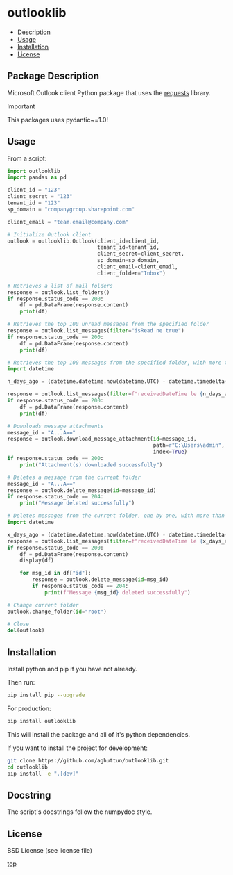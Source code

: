 # outlooklib

- [Description](#package-description)
- [Usage](#usage)
- [Installation](#installation)
- [License](#license)

## Package Description

Microsoft Outlook client Python package that uses the [requests](https://pypi.org/project/requests/) library.

> [!IMPORTANT]  
> This packages uses pydantic~=1.0!

## Usage

From a script:

```python
import outlooklib
import pandas as pd

client_id = "123"
client_secret = "123"
tenant_id = "123"
sp_domain = "companygroup.sharepoint.com"

client_email = "team.email@company.com"

# Initialize Outlook client
outlook = outlooklib.Outlook(client_id=client_id, 
                             tenant_id=tenant_id, 
                             client_secret=client_secret,
                             sp_domain=sp_domain,
                             client_email=client_email,
                             client_folder="Inbox")
```

```python
# Retrieves a list of mail folders
response = outlook.list_folders()
if response.status_code == 200:
    df = pd.DataFrame(response.content)
    print(df)
```

```python
# Retrieves the top 100 unread messages from the specified folder
response = outlook.list_messages(filter="isRead ne true")
if response.status_code == 200:
    df = pd.DataFrame(response.content)
    print(df)
```

```python
# Retrieves the top 100 messages from the specified folder, with more than 2 days
import datetime

n_days_ago = (datetime.datetime.now(datetime.UTC) - datetime.timedelta(days=2)).strftime("%Y-%m-%dT%H:%M:%SZ")

response = outlook.list_messages(filter=f"receivedDateTime le {n_days_ago}")
if response.status_code == 200:
    df = pd.DataFrame(response.content)
    print(df)
```

```python
# Downloads message attachments
message_id = "A...A=="
response = outlook.download_message_attachment(id=message_id, 
                                               path=r"C:\Users\admin", 
                                               index=True)
if response.status_code == 200:
    print("Attachment(s) downloaded successfully")
```

```python
# Deletes a message from the current folder
message_id = "A...A=="
response = outlook.delete_message(id=message_id)
if response.status_code == 204:
    print("Message deleted successfully")
```

```python
# Deletes messages from the current folder, one by one, with more than 3 days
import datetime

x_days_ago = (datetime.datetime.now(datetime.UTC) - datetime.timedelta(days=3)).strftime("%Y-%m-%dT%H:%M:%SZ")
response = outlook.list_messages(filter=f"receivedDateTime le {x_days_ago}")
if response.status_code == 200:
    df = pd.DataFrame(response.content)
    display(df)

    for msg_id in df["id"]:
        response = outlook.delete_message(id=msg_id)
        if response.status_code == 204:
            print(f"Message {msg_id} deleted successfully")
```

```python
# Change current folder
outlook.change_folder(id="root")
```

```python
# Close
del(outlook)
```

## Installation

Install python and pip if you have not already.

Then run:

```bash
pip install pip --upgrade
```

For production:

```bash
pip install outlooklib
```

This will install the package and all of it's python dependencies.

If you want to install the project for development:

```bash
git clone https://github.com/aghuttun/outlooklib.git
cd outlooklib
pip install -e ".[dev]"
```

## Docstring

The script's docstrings follow the numpydoc style.

## License

BSD License (see license file)

[top](#outlooklib)
